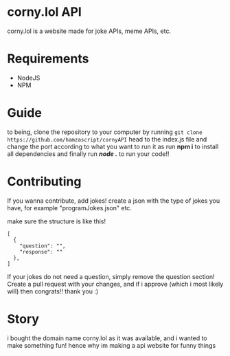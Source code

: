 # corny.lol API
corny.lol is a website made for joke APIs, meme APIs, etc. 

# Requirements
- NodeJS
- NPM
  
# Guide
to being, clone the repository to your computer by running ```git clone https://github.com/hamzascript/cornyAPI```
head to the index.js file and change the port according to what you want to run it as
run **npm i** to install all dependencies
and finally run ***node .***  to run your code!!

# Contributing
If you wanna contribute, add jokes! 
create a json with the type of jokes you have, for example "programJokes.json" etc.

make sure the structure is like this! 

```
[
  {
    "question": "",
    "response": ""
  },
]
```
If your jokes do not need a question, simply remove the question section!
Create a pull request with your changes, and if i approve (which i most likely will) then congrats!!
thank you :)

# Story
i bought the domain name corny.lol as it was available, and i wanted to make something fun! hence why im making a api website for funny things
